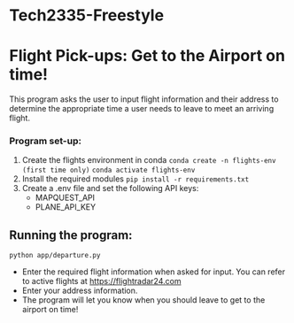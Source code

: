 # Tech2335-Freestyle

# Flight Pick-ups: Get to the Airport on time!

This program asks the user to input flight information and their address to determine the appropriate time a user needs to leave to meet an arriving flight.

### Program set-up:
1. Create the flights environment in conda
`conda create -n flights-env (first time only)`
`conda activate flights-env`
2. Install the required modules
`pip install -r requirements.txt`
3. Create a .env file and set the following API keys:
    - MAPQUEST_API
    - PLANE_API_KEY

## Running the program:
`python app/departure.py`

- Enter the required flight information when asked for input. You can refer to active flights at https://flightradar24.com
- Enter your address information.
- The program will let you know when you should leave to get to the airport on time!